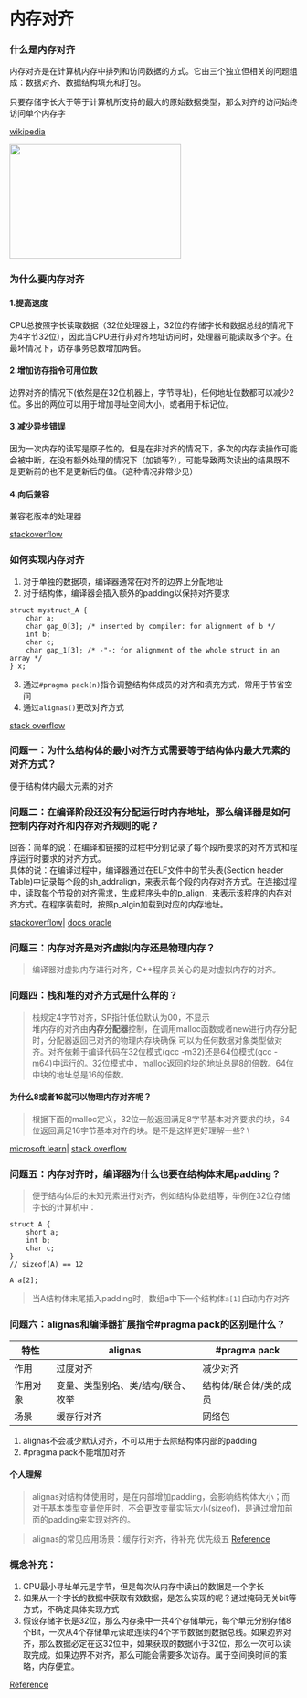 # 内存对齐


### 什么是内存对齐
内存对齐是在计算机内存中排列和访问数据的方式。它由三个独立但相关的问题组成：数据对齐、数据结构填充和打包。

只要存储字长大于等于计算机所支持的最大的原始数据类型，那么对齐的访问始终访问单个内存字

[wikipedia](https://en.wikipedia.org/wiki/Data_structure_alignment)

<img src="https://github.com/user-attachments/assets/2ac49746-705f-47db-a4ff-d0d84d6ea13c" width="300" height="200" />


### 为什么要内存对齐

#### 1.提高速度
CPU总按照字长读取数据（32位处理器上，32位的存储字长和数据总线的情况下为4字节32位），因此当CPU进行非对齐地址访问时，处理器可能读取多个字。在最坏情况下，访存事务总数增加两倍。

#### 2.增加访存指令可用位数

边界对齐的情况下(依然是在32位机器上，字节寻址)，任何地址位数都可以减少2位。多出的两位可以用于增加寻址空间大小，或者用于标记位。

#### 3.减少异步错误

因为一次内存的读写是原子性的，但是在非对齐的情况下，多次的内存读操作可能会被中断，在没有额外处理的情况下（加锁等?），可能导致两次读出的结果既不是更新前的也不是更新后的值。（这种情况非常少见）

#### 4.向后兼容

兼容老版本的处理器


[stackoverflow](https://stackoverflow.com/questions/381244/purpose-of-memory-alignment)

### 如何实现内存对齐

1. 对于单独的数据项，编译器通常在对齐的边界上分配地址
2. 对于结构体，编译器会插入额外的padding以保持对齐要求
```
struct mystruct_A {
    char a;
    char gap_0[3]; /* inserted by compiler: for alignment of b */
    int b;
    char c;
    char gap_1[3]; /* -"-: for alignment of the whole struct in an array */
} x;
```
3. 通过```#pragma pack(n)```指令调整结构体成员的对齐和填充方式，常用于节省空间
4. 通过```alignas()```更改对齐方式

[stack overflow](https://stackoverflow.com/questions/4306186/structure-padding-and-packing)


### 问题一：为什么结构体的最小对齐方式需要等于结构体内最大元素的对齐方式？
便于结构体内最大元素的对齐

### 问题二：在编译阶段还没有分配运行时内存地址，那么编译器是如何控制内存对齐和内存对齐规则的呢？

回答：简单的说：在编译和链接的过程中分别记录了每个段所要求的对齐方式和程序运行时要求的对齐方式。\
具体的说：在编译过程中，编译器通过在ELF文件中的节头表(Section header Table)中记录每个段的sh_addralign，来表示每个段的内存对齐方式。在连接过程中，读取每个节投的对齐需求，生成程序头中的p_align，来表示该程序的内存对齐方式。在程序装载时，按照p_algin加载到对应的内存地址。

[stackoverflow](https://stackoverflow.com/questions/63391927/what-is-p-align-in-elf-header)|
[docs oracle](https://docs.oracle.com/cd/E19683-01/816-7777/6mdorm6jj)



### 问题三：内存对齐是对齐虚拟内存还是物理内存？

> 编译器对虚拟内存进行对齐，C++程序员关心的是对虚拟内存的对齐。

### 问题四：栈和堆的对齐方式是什么样的？

> 栈规定4字节对齐，SP指针低位默认为00，不显示 \
> 堆内存的对齐由**内存分配器**控制，在调用malloc函数或者new进行内存分配时，分配器返回已对齐的物理内存块确保 可以为任何数据对象类型做对齐。对齐依赖于编译代码在32位模式(gcc -m32)还是64位模式(gcc -m64)中运行的。32位模式中，malloc返回的块的地址总是8的倍数。64位中块的地址总是16的倍数。

#### 为什么8或者16就可以物理内存对齐呢？
> 根据下面的malloc定义，32位一般返回满足8字节基本对齐要求的块，64位返回满足16字节基本对齐的块。是不是这样更好理解一些? \

[microsoft learn](https://learn.microsoft.com/en-us/cpp/c-runtime-library/reference/malloc)|
[stack overflow](https://stackoverflow.com/questions/70692795/why-is-malloc-16-byte-aligned)

### 问题五：内存对齐时，编译器为什么也要在结构体末尾padding？

> 便于结构体后的未知元素进行对齐，例如结构体数组等，举例在32位存储字长的计算机中：
```
struct A {
    short a;
    int b;
    char c;
}
// sizeof(A) == 12

A a[2];
```
> 当A结构体末尾插入padding时，数组a中下一个结构体```a[1]```自动内存对齐

### 问题六：alignas和编译器扩展指令#pragma pack的区别是什么？

| 特性  | alignas | #pragma pack |
| ------------- | ------------- | ------------- |
| 作用  | 过度对齐  | 减少对齐  |
| 作用对象  | 变量、类型别名、类/结构/联合、枚举  | 结构体/联合体/类的成员  |
| 场景  | 缓存行对齐  | 网络包  |

1. alignas不会减少默认对齐，不可以用于去除结构体内部的padding
2. #pragma pack不能增加对齐


#### 个人理解
> alignas对结构体使用时，是在内部增加padding，会影响结构体大小；而对于基本类型变量使用时，不会更改变量实际大小(sizeof)，是通过增加前面的padding来实现对齐的。

> alignas的常见应用场景：缓存行对齐，待补充 优先级五
[Reference](https://stackoverflow.com/questions/62489128/practical-use-cases-for-alignof-and-alignas-c-keywords)



### 概念补充：
1. CPU最小寻址单元是字节，但是每次从内存中读出的数据是一个字长
2. 如果从一个字长的数据中获取有效数据，是怎么实现的呢？通过掩码无关bit等方式，不确定具体实现方式
3. 假设存储字长是32位，那么内存条中一共4个存储单元，每个单元分别存储8个Bit，一次从4个存储单元读取连续的4个字节数据到数据总线。如果边界对齐，那么数据必定在这32位中，如果获取的数据小于32位，那么一次可以读取完成。如果边界不对齐，那么可能会需要多次访存。属于空间换时间的策略，内存便宜。

[Reference](https://softwareengineering.stackexchange.com/questions/237293/how-byte-loading-storing-is-implemented-by-the-cpu)
